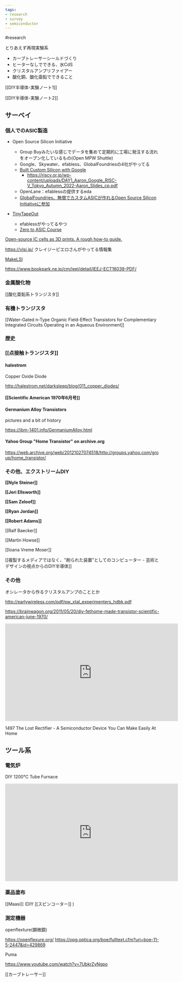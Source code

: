 ```yaml
---
tags:
- research
- survey
- semiconductor
---
```


#research

とりあえず再現実験系

- カーブトレーサーシールドづくり
- ヒーターなしでできる、水CdS
- クリスタルアンプリファイアー
- 酸化銅、酸化亜鉛でできること

[[DIY半導体-実験ノート1]]

[[DIY半導体-実験ノート2]]

## サーベイ

### 個人でのASIC製造

- Open Source Silicon Initiative
	- Group Buyみたいな感じでデータを集めて定期的に工場に発注する流れをオープン化しているもの(Open MPW Shuttle)
	- Google、Skywater、efabless、GlobalFoundriesの4社がやってる
	- [Built Custom Silicon with Google](https://developers.google.com/silicon?hl=ja)
		- https://riscv.or.jp/wp-content/uploads/DAY1_Aaron_Google_RISC-V_Tokyo_Autumn_2022-Aaron_Slides_cp.pdf
	- OpenLane：efablessの提供するeda
	- [GlobalFoundries、無償でカスタムASICが作れるOpen Source Silicon Initiativeに参加
](https://pc.watch.impress.co.jp/docs/column/tidbit/1433235.html)

- [TinyTapeOut](https://tinytapeout.com/)
	- efablessがやってるやつ
	- [Zero to ASIC Course](https://zerotoasiccourse.com/)

[Open-source IC cells as 3D prints. A rough how-to guide.](https://medium.com/@thorstenknoll/open-source-ic-cells-as-3d-prints-a-rough-how-to-guide-90a8bc8b3b57)

https://vlsi.jp/ クレイジーピエロさんがやってる情報集


[MakeLSI](https://scrapbox.io/makelsi/)

https://www.bookpark.ne.jp/cm/ieej/detail/IEEJ-ECT16039-PDF/

### 金属酸化物

[[酸化亜鉛系トランジスタ]]


### 有機トランジスタ

[[Water-Gated n-Type Organic Field-Effect Transistors for Complementary Integrated Circuits Operating in an Aqueous Environment]]

### 歴史

### [[点接触トランジスタ]]

#### halestrom 

Copper Oxide Diode

http://halestrom.net/darksleep/blog/011_copper_diodes/

#### [[Scientific American 1970年6月号]]

#### Germanium Alloy Transistors

pictures and a bit of history

https://ibm-1401.info/GermaniumAlloy.html

#### Yahoo Group "Home Transistor" on archive.org

https://web.archive.org/web/20121027074518/http://groups.yahoo.com/group/home_transistor/

### その他、エクストリームDIY

**[[Nyle Steiner]]**

**[[Jeri Ellsworth]]**

**[[Sam Zeloof]]**

**[[Ryan Jordan]]**

**[[Robert Adams]]**

[[Ralf Baecker]]

[[Martin Howse]]

[[Ioana Vreme Moser]]

[[複製するメディアではなく、"刷られた装置"としてのコンピューター -  芸術とデザインの視点からのDIY半導体]]

### その他

オシレータから作るクリスタルアンプのこととか

http://earlywireless.com/pdf/pw_xtal_experimenters_hdbk.pdf

https://brainwagon.org/2011/05/20/diy-fethome-made-transistor-scientific-american-june-1970/

<iframe width="560" height="315" src="https://www.youtube.com/embed/vvx1PTYyTSk" title="YouTube video player" frameborder="0" allow="accelerometer; autoplay; clipboard-write; encrypted-media; gyroscope; picture-in-picture; web-share" allowfullscreen></iframe>

1497 The Lost Rectifier - A Semiconductor Device You Can Make Easily At Home


## ツール系

### 電気炉

DIY 1200°C Tube Furnace

<iframe width="560" height="315" src="https://www.youtube.com/embed/oqOlrGPgng8" title="Building a 1200°C Tube Furnace" frameborder="0" allow="accelerometer; autoplay; clipboard-write; encrypted-media; gyroscope; picture-in-picture; web-share" allowfullscreen></iframe>

### 薬品塗布

[[Maasi]] (DIY [[スピンコーター]] )
### 測定機器

openflexture(顕微鏡)

https://openflexure.org/
https://opg.optica.org/boe/fulltext.cfm?uri=boe-11-5-2447&id=429869

Puma

https://www.youtube.com/watch?v=7UbkrZyNgpo

[[カーブトレーサー]]